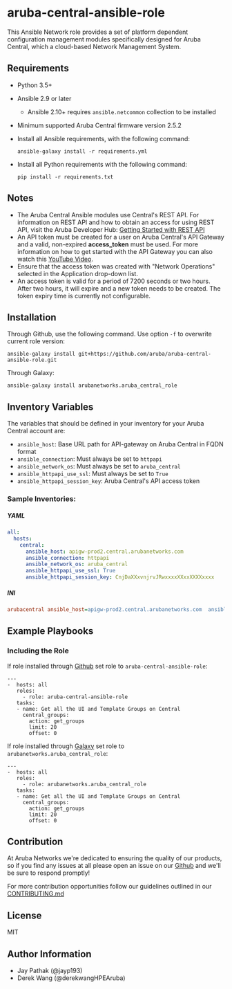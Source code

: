 # aruba-central-ansible-role

This Ansible Network role provides a set of platform dependent configuration management modules specifically designed for Aruba Central, which a cloud-based Network Management System.

## [](https://github.com/aruba/aruba-central-ansible-role#requirements)Requirements

* Python 3.5+
* Ansible 2.9 or later  
  * Ansible 2.10+ requires `ansible.netcommon` collection to be installed
* Minimum supported Aruba Central firmware version 2.5.2

* Install all Ansible requirements, with the following command:
    ```
    ansible-galaxy install -r requirements.yml
    ```
* Install all Python requirements with the following command:
    ```
    pip install -r requirements.txt
    ```

## [](https://github.com/aruba/aruba-central-ansible-role#notes)Notes

- The Aruba Central Ansible modules use Central's REST API. For information on REST API and how to obtain an access for using REST API, visit the Aruba Developer Hub: [Getting Started with REST API](https://developer.arubanetworks.com/aruba-central/docs/getting-started)
- An API token must be created for a user on Aruba Central's API Gateway and a valid, non-expired **access_token** must be used. For more information on how to get started with the API Gateway you can also watch this [YouTube Video](https://www.youtube.com/watch?v=tWEsL7zSOB0).
- Ensure that the access token was created with "Network Operations" selected in the Application drop-down list. 
- An access token is valid for a period of 7200 seconds or two hours. After two hours, it will expire and a new token needs to be created. The token expiry time is currently not configurable.

## [](https://github.com/aruba/aruba-central-ansible-role#installation)Installation

Through Github, use the following command. Use option  `-f`  to overwrite current role version:

```
ansible-galaxy install git+https://github.com/aruba/aruba-central-ansible-role.git
```

Through Galaxy:

```
ansible-galaxy install arubanetworks.aruba_central_role
```

## [](https://github.com/aruba/aos-wlan-ansible-role#inventory-variables)Inventory Variables

The variables that should be defined in your inventory for your Aruba Central account are:

- `ansible_host`: Base URL path for API-gateway on Aruba Central in FQDN format
- `ansible_connection`: Must always be set to  `httpapi`
- `ansible_network_os`: Must always be set to  `aruba_central`
- `ansible_httpapi_use_ssl`: Must always be set to  `True`
- `ansible_httpapi_session_key`: Aruba Central's API access token

### [](https://github.com/aruba/aos-wlan-ansible-role#sample-inventories)Sample Inventories:

##### YAML

```YAML
all:
  hosts:
    central:
      ansible_host: apigw-prod2.central.arubanetworks.com
      ansible_connection: httpapi
      ansible_network_os: aruba_central
      ansible_httpapi_use_ssl: True
      ansible_httpapi_session_key: CnjDaXXxvnjrvJRwxxxxXXxxXXXXxxxx
```

##### INI

```INI
arubacentral ansible_host=apigw-prod2.central.arubanetworks.com  ansible_connection=httpapi ansible_network_os=aruba_central  ansible_httpapi_use_ssl=True  ansible_httpapi_session_key=CnjDaXXxvnjrvJRwxxxxXXxxXXXXxxxx
```

## [](https://github.com/aruba/aruba-central-ansible-role#example-playbook)Example Playbooks

### Including the Role

If role installed through  [Github](https://github.com/aruba/aruba-central-ansible-role)  set role to  `aruba-central-ansible-role`:

    ---
    -  hosts: all
       roles:
         - role: aruba-central-ansible-role
       tasks:
       - name: Get all the UI and Template Groups on Central
         central_groups:
           action: get_groups
           limit: 20
           offset: 0

If role installed through  [Galaxy](https://galaxy.ansible.com/arubanetworks/aruba_central_role)  set role to  `arubanetworks.aruba_central_role`:

    ---
    -  hosts: all
       roles:
         - role: arubanetworks.aruba_central_role
       tasks:
       - name: Get all the UI and Template Groups on Central
         central_groups:
           action: get_groups
           limit: 20
           offset: 0

Contribution
-------

At Aruba Networks we're dedicated to ensuring the quality of our products, so if you find any
issues at all please open an issue on our [Github](https://github.com/aruba/aruba-central-ansible-role) and we'll be sure to respond promptly!

For more contribution opportunities follow our guidelines outlined in our [CONTRIBUTING.md](https://github.hpe.com/switchautomation/aruba-central-ansible-role/blob/master/CONTRIBUTING.md)

License
-------

MIT

Author Information
------------------

- Jay Pathak (@jayp193)
- Derek Wang (@derekwangHPEAruba)
